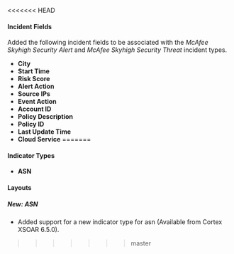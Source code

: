 
<<<<<<< HEAD
#### Incident Fields
Added the following incident fields to be associated with the *McAfee Skyhigh Security Alert* and *McAfee Skyhigh Security Threat* incident types.
- **City**
- **Start Time**
- **Risk Score**
- **Alert Action**
- **Source IPs**
- **Event Action**
- **Account ID**
- **Policy Description**
- **Policy ID**
- **Last Update Time**
- **Cloud Service**
=======
#### Indicator Types
- **ASN**

#### Layouts
##### New: ASN
- Added support for a new indicator type for asn (Available from Cortex XSOAR 6.5.0).


>>>>>>> master
